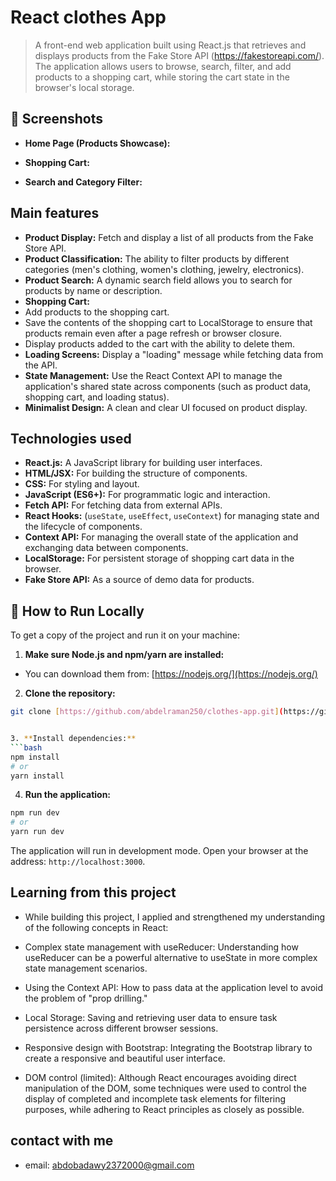 # React clothes App

> A front-end web application built using React.js that retrieves and displays products from the Fake Store API (https://fakestoreapi.com/). The application allows users to browse, search, filter, and add products to a shopping cart, while storing the cart state in the browser's local storage.

## 📸 Screenshots


* **Home Page (Products Showcase):**


* **Shopping Cart:**


* **Search and Category Filter:**



## Main features
* **Product Display:** Fetch and display a list of all products from the Fake Store API.
* **Product Classification:** The ability to filter products by different categories (men's clothing, women's clothing, jewelry, electronics).
* **Product Search:** A dynamic search field allows you to search for products by name or description.
* **Shopping Cart:**
* Add products to the shopping cart.
* Save the contents of the shopping cart to LocalStorage to ensure that products remain even after a page refresh or browser closure.
* Display products added to the cart with the ability to delete them.
* **Loading Screens:** Display a "loading" message while fetching data from the API.
* **State Management:** Use the React Context API to manage the application's shared state across components (such as product data, shopping cart, and loading status).
* **Minimalist Design:** A clean and clear UI focused on product display.

## Technologies used

* **React.js:** A JavaScript library for building user interfaces.
* **HTML/JSX:** For building the structure of components.
* **CSS:** For styling and layout.
* **JavaScript (ES6+):** For programmatic logic and interaction.
* **Fetch API:** For fetching data from external APIs.
* **React Hooks:** (`useState`, `useEffect`, `useContext`) for managing state and the lifecycle of components.
* **Context API:** For managing the overall state of the application and exchanging data between components.
* **LocalStorage:** For persistent storage of shopping cart data in the browser.
* **Fake Store API:** As a source of demo data for products.

## 🚀 How to Run Locally

To get a copy of the project and run it on your machine:

1. **Make sure Node.js and npm/yarn are installed:**
* You can download them from: [https://nodejs.org/](https://nodejs.org/)

2. **Clone the repository:**
```bash
git clone [https://github.com/abdelraman250/clothes-app.git](https://github.com/abdelraman250/clothes-app.git)


3. **Install dependencies:**
```bash
npm install
# or
yarn install
```

4. **Run the application:**
```bash
npm run dev
# or
yarn run dev
```
The application will run in development mode. Open your browser at the address: `http://localhost:3000`.


## Learning from this project
- While building this project, I applied and strengthened my understanding of the following concepts in React:

- Complex state management with useReducer: Understanding how useReducer can be a powerful alternative to useState in more complex state management scenarios.

- Using the Context API: How to pass data at the application level to avoid the problem of "prop drilling."

- Local Storage: Saving and retrieving user data to ensure task persistence across different browser sessions.

- Responsive design with Bootstrap: Integrating the Bootstrap library to create a responsive and beautiful user interface.

- DOM control (limited): Although React encourages avoiding direct manipulation of the DOM, some techniques were used to control the display of completed and incomplete task elements for filtering purposes, while adhering to React principles as closely as possible.

## contact with me
- email: abdobadawy2372000@gmail.com